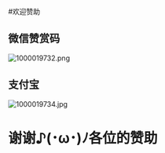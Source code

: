 #欢迎赞助
## 微信赞赏码
![1000019732.png](https://img.picui.cn/free/2024/09/08/66dd1b7932774.png)
## 支付宝
![1000019734.jpg](https://img.picui.cn/free/2024/09/08/66dd1b7985929.jpg)
# 谢谢♪(･ω･)ﾉ各位的赞助
